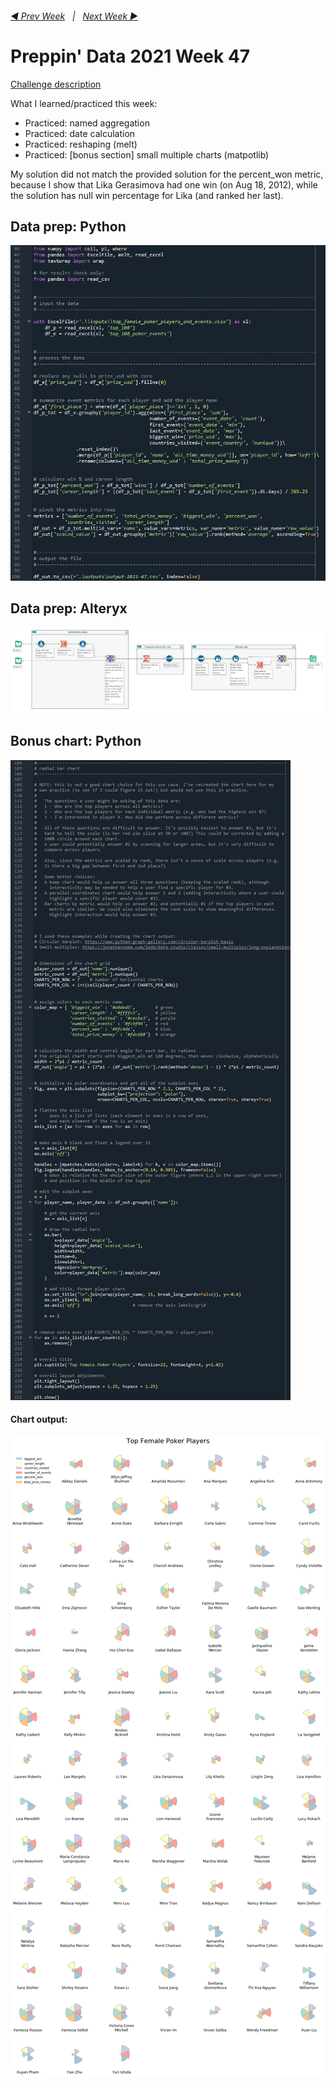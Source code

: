 <h6><a href="..\preppin-data-2021-46\README.md">◀  Prev Week</a>&nbsp;&nbsp;&nbsp;|&nbsp;&nbsp;&nbsp;<a href="..\preppin-data-2021-48\README.md">Next Week  ▶</a></h6>

# Preppin' Data 2021 Week 47

[Challenge description](https://preppindata.blogspot.com/2021/11/2021-week-47-games-night-viz-collab.html)

What I learned/practiced this week:
* Practiced: named aggregation
* Practiced: date calculation
* Practiced: reshaping (melt)
* Practiced: [bonus section] small multiple charts (matpotlib)

My solution did not match the provided solution for the percent_won metric, because I show that Lika Gerasimova had one win (on Aug 18, 2012), while the solution has null win percentage for Lika (and ranked her last).

## Data prep: Python
<a href="preppin-data-2021-47.py">
<img src="img-python-code-prep-2021-47.png?raw=true" alt="Python code (data prep)">
</a>

## Data prep: Alteryx
<a href="preppin-data-2021-47.yxzp">
<img src="img-alteryx-2021-47.png?raw=true" alt="Alteryx workflow">
</a>

## Bonus chart: Python
<a href="preppin-data-2021-47.py">
<img src="img-python-code-chart-2021-47.png?raw=true" alt="Python code (chart)">
</a>

#### Chart output:
<img src="img-plot-2021-47.png?raw=true" alt="Chart output">